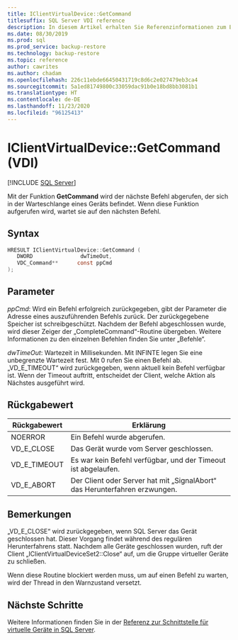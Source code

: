```yaml
---
title: IClientVirtualDevice::GetCommand
titlesuffix: SQL Server VDI reference
description: In diesem Artikel erhalten Sie Referenzinformationen zum Befehl „IClientVirtualDevice::GetCommand“.
ms.date: 08/30/2019
ms.prod: sql
ms.prod_service: backup-restore
ms.technology: backup-restore
ms.topic: reference
author: cawrites
ms.author: chadam
ms.openlocfilehash: 226c11ebde66450431719c8d6c2e027479eb3ca4
ms.sourcegitcommit: 5a1ed81749800c33059dac91b0e18bd8bb3081b1
ms.translationtype: HT
ms.contentlocale: de-DE
ms.lasthandoff: 11/23/2020
ms.locfileid: "96125413"
---
```

# <a name="iclientvirtualdevicegetcommand-vdi"></a>IClientVirtualDevice::GetCommand (VDI)

[!INCLUDE [SQL Server](../../../includes/applies-to-version/sqlserver.md)]

Mit der Funktion **GetCommand** wird der nächste Befehl abgerufen, der sich in der Warteschlange eines Geräts befindet. Wenn diese Funktion aufgerufen wird, wartet sie auf den nächsten Befehl.

## <a name="syntax"></a>Syntax

```c
HRESULT IClientVirtualDevice::GetCommand (
   DWORD               dwTimeOut,
   VDC_Command**      const ppCmd
);
```

## <a name="parameters"></a>Parameter

*ppCmd*: Wird ein Befehl erfolgreich zurückgegeben, gibt der Parameter die Adresse eines auszuführenden Befehls zurück. Der zurückgegebene Speicher ist schreibgeschützt. Nachdem der Befehl abgeschlossen wurde, wird dieser Zeiger der „CompleteCommand“-Routine übergeben. Weitere Informationen zu den einzelnen Befehlen finden Sie unter „Befehle“.

*dwTimeOut*: Wartezeit in Millisekunden. Mit INFINTE legen Sie eine unbegrenzte Wartezeit fest. Mit 0 rufen Sie einen Befehl ab. „VD_E_TIMEOUT“ wird zurückgegeben, wenn aktuell kein Befehl verfügbar ist. Wenn der Timeout auftritt, entscheidet der Client, welche Aktion als Nächstes ausgeführt wird.

## <a name="return-value"></a>Rückgabewert

|Rückgabewert | Erklärung |
|---|---|
| NOERROR | Ein Befehl wurde abgerufen. |
| VD_E_CLOSE | Das Gerät wurde vom Server geschlossen. |
| VD_E_TIMEOUT | Es war kein Befehl verfügbar, und der Timeout ist abgelaufen. |
| VD_E_ABORT | Der Client oder Server hat mit „SignalAbort“ das Herunterfahren erzwungen. |

## <a name="remarks"></a>Bemerkungen

„VD_E_CLOSE“ wird zurückgegeben, wenn SQL Server das Gerät geschlossen hat. Dieser Vorgang findet während des regulären Herunterfahrens statt. Nachdem alle Geräte geschlossen wurden, ruft der Client „IClientVirtualDeviceSet2::Close“ auf, um die Gruppe virtueller Geräte zu schließen.

Wenn diese Routine blockiert werden muss, um auf einen Befehl zu warten, wird der Thread in den Warnzustand versetzt.

## <a name="next-steps"></a>Nächste Schritte

Weitere Informationen finden Sie in der [Referenz zur Schnittstelle für virtuelle Geräte in SQL Server](reference-virtual-device-interface.md).
